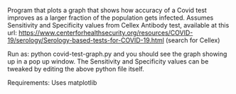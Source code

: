 Program that plots a graph that shows how accuracy of a Covid test improves as a larger fraction of the population gets infected.
Assumes Sensitivity and Specificity values from Cellex Antibody test, available at this url:
https://www.centerforhealthsecurity.org/resources/COVID-19/serology/Serology-based-tests-for-COVID-19.html (search for Cellex)

Run as: python covid-test-graph.py and you should see the graph showing up in a pop up window.
The Sensitivity and Specificity values can be tweaked by editing the above python file itself.

Requirements: Uses matplotlib
